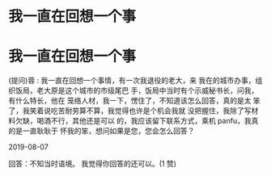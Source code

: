 # 我一直在回想一个事

# 我一直在回想一个事

(提问)蓉 : 我一直在回想一个事情，有一次我退役的老大，来 我在的城市办事，组织饭局，老大原是这个城市的市级尾巴 手，饭局中当时有个示威秘书长，问我，有什么特长，他在 笼络人材，我一下，愣住了，不知道该怎么回答，真的是太 笨了，我笑着说吃苦耐劳算不算，我觉得也许是个机会我就 没把握住，我除了写材料欠缺，喝酒不行，其他还是可以 的，我应该留下联系方式，乘机 panfu，我真的是一直耿耿于 怀我的笨，想问如果是您，您会怎么回答？

2019-08-07

回答：不知当时语境。 我觉得你回答的还可以。(1 赞)